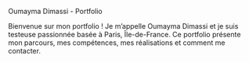 Oumayma Dimassi - Portfolio

Bienvenue sur mon portfolio !
Je m’appelle Oumayma Dimassi et je suis testeuse passionnée basée à Paris, Île-de-France.
Ce portfolio présente mon parcours, mes compétences, mes réalisations et comment me contacter.